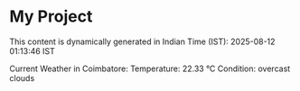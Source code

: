 # My Project

This content is dynamically generated in Indian Time (IST): 2025-08-12 01:13:46 IST


Current Weather in Coimbatore:
Temperature: 22.33 °C
Condition: overcast clouds
